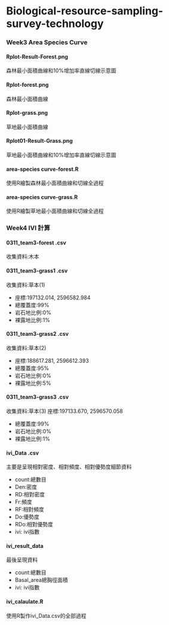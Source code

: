 # Biological-resource-sampling-survey-technology

### Week3 Area Species Curve

#### Rplot-Result-Forest.png	
森林最小面積曲線和10%增加率直線切線示意圖

#### Rplot-forest.png	
森林最小面積曲線

#### Rplot-grass.png	
草地最小面積曲線

#### Rplot01-Result-Grass.png	
草地最小面積曲線和10%增加率直線切線示意圖

#### area-species curve-forest.R
使用R繪製森林最小面積曲線和切線全過程

#### area-species curve-grass.R
使用R繪製草地最小面積曲線和切線全過程

### Week4 IVI 計算

#### 0311_team3-forest .csv
收集資料:木本

#### 0311_team3-grass1 .csv
收集資料:草本(1)
* 座標:197132.014, 2596582.984	
* 總覆蓋度:99%	
* 岩石地比例:0%	
* 裸露地比例:1%	

#### 0311_team3-grass2 .csv
收集資料:草本(2)
* 座標:188617.281, 2596612.393	
* 總覆蓋度:95%	
* 岩石地比例:0%	
* 裸露地比例:5%	

#### 0311_team3-grass3 .csv
收集資料:草本(3)
座標:197133.670, 2596570.058

* 總覆蓋度:99%
* 岩石地比例:0%
* 裸露地比例:1%

#### ivi_Data .csv
主要是呈現相對密度、相對頻度、相對優勢度細節資料
* count:總數目
* Den:密度
* RD:相對密度
* Fr:頻度
* RF:相對頻度
* Do:優勢度
* RDo:相對優勢度
* ivi: ivi指數

#### ivi_result_data
最後呈現資料
* count:總數目
* Basal_area總胸徑面積
* ivi: ivi指數

#### ivi_calaulate.R
使用R製作ivi_Data.csv的全部過程

